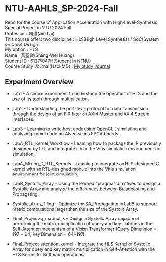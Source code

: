 # NTU-AAHLS_SP-2024-Fall
Repo for the course of Application Acceleration with High-Level-Synthesis Special Project in NTU 2024 Fall  <br />
Professor : 賴瑾(Jiin Lai) <br />
This course offers two discipline : HLS(High Level Synthesis) / SoC(System on Chip) Design <br />
My option : HLS <br />
Name : 黃聖崴(Sheng-Wei Huang)  <br />
Student ID : 61275047H(Student in NTNU) <br />
Course Study Journal(HackMD) : [My Study Journal](https://hackmd.io/6AQMizsjS-eXy9o0s7xgsw)

## Experiment Overview
- Lab1 - A simple experiment to understand the operation of HLS and the use of its tools through multiplication.

- Lab2 - Understanding the port-level protocol for data transmission through the design of an FIR filter on AXI4 Master and AXI4 Stream interfaces.

- Lab3 - Learning to write host code using OpenCL , simulating and analyzing kernel code on Alveo series FPGA boards.

- LabA_RTL_Kernel_Workflow - Learning how to package the IP previously designed by RTL and integrate it into the Vitis simulation environment for simulation.

- LabA_Mixing_C_RTL_Kernels - Learning to integrate an HLS-designed C kernel with an RTL-designed module into the Vitis simulation environment for joint simulation.

- LabB_Systolic_Array - Using the learned "pragma" directives to design a Systolic Array and analyze the differences between Broadcasting and Propagating.

- Systolic_Array_Tiling - Optimize the SA_Propagating in LabB to support matrix computations larger than the size of the Systolic Array.

- Final_Project-q_matmul_k - Design a Systolic Array capable of performing the matrix multiplication of query and key matrices in the Self-Attention mechanism of a Vision Transformer (Query Dimension = 197 * 64, Key Dimension = 64*197).

- Final_Project-attention_kernel - Integrate the HLS Kernel of Systolic Array for query and key matrix multiplication in Self-Attention with the HLS Kernel for Softmax operations.

